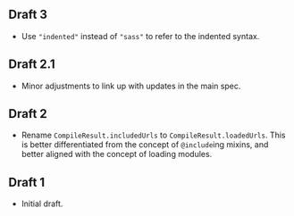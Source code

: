 ## Draft 3

* Use `"indented"` instead of `"sass"` to refer to the indented syntax.

## Draft 2.1

* Minor adjustments to link up with updates in the main spec.

## Draft 2

* Rename `CompileResult.includedUrls` to `CompileResult.loadedUrls`. This is
  better differentiated from the concept of `@include`ing mixins, and better
  aligned with the concept of loading modules.

## Draft 1

* Initial draft.

